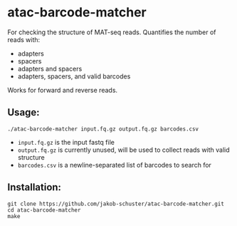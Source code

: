 # atac-barcode-matcher

For checking the structure of MAT-seq reads. Quantifies the number of reads with:
- adapters
- spacers
- adapters and spacers
- adapters, spacers, and valid barcodes

Works for forward and reverse reads.

## Usage:
```
./atac-barcode-matcher input.fq.gz output.fq.gz barcodes.csv
```
- `input.fq.gz` is the input fastq file
- `output.fq.gz` is currently unused, will be used to collect reads with valid structure
- `barcodes.csv` is a newline-separated list of barcodes to search for

## Installation:
```
git clone https://github.com/jakob-schuster/atac-barcode-matcher.git
cd atac-barcode-matcher
make
```
